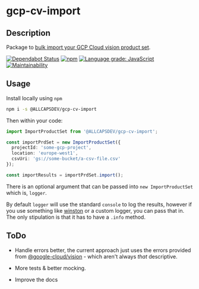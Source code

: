 # gcp-cv-import

## Description

Package to [bulk import your GCP Cloud vision product set](https://cloud.google.com/vision/product-search/docs/create-product-set#using_bulk_import_to_create_a_product_set_with_products).

[![Dependabot Status](https://api.dependabot.com/badges/status?host=github&repo=ALLCAPSDEV/gcp-cv-import)](https://dependabot.com) [![npm](https://img.shields.io/npm/dm/@ALLCAPSDEV/gcp-cv-import?style=plastic)](https://www.npmjs.com/package/@ALLCAPSDEV/gcp-cv-import) [![Language grade: JavaScript](https://img.shields.io/lgtm/grade/javascript/g/ALLCAPSDEV/gcp-cv-import.svg?logo=lgtm&logoWidth=18)](https://lgtm.com/projects/g/ALLCAPSDEV/gcp-cv-import/context:javascript) [![Maintainability](https://api.codeclimate.com/v1/badges/e344678c9b5207782ca4/maintainability)](https://codeclimate.com/github/ALLCAPSDEV/gcp-cv-import/maintainability)

## Usage

Install locally using `npm`

```bash
npm i -s @ALLCAPSDEV/gcp-cv-import
```

Then within your code:

```typescript
import ImportProductSet from '@ALLCAPSDEV/gcp-cv-import';

const importPrdSet = new ImportProductSet({
  projectId: 'some-gcp-project',
  location: 'europe-west1',
  csvUri: 'gs://some-bucket/a-csv-file.csv'
});

const importResults = importPrdSet.import();
```

There is an optional argument that can be passed into `new ImportProductSet` which is, `logger`.

By default `logger` will use the standard `console` to log the results, however if you use something like [winston](https://www.npmjs.com/package/winston) or a custom logger, you can pass that in. The only stipulation is that it has to have a `.info` method.

## ToDo

- Handle errors better, the current approach just uses the errors provided from [@google-cloud/vision](https://www.npmjs.com/package/@google-cloud/vision) - which aren't always _that_ descriptive.

- More tests & better mocking.

- Improve the docs
